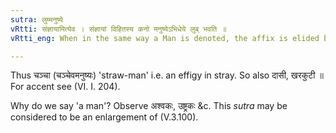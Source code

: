 ```yaml
---
sutra: लुम्मनुष्ये
vRtti: संज्ञायामित्येव । संज्ञायां विहितस्य कनो मनुष्येऽभिधेये लुब् भवति ॥
vRtti_eng: When in the same way a Man is denoted, the affix is elided by _lup_; the word retaining its number and gender.

---
```

Thus चञ्चा (चञ्चेवमनुष्यः) 'straw-man' i.e. an effigy in stray. So also दासी, खरकुटी ॥ For accent see (VI. I. 204).

Why do we say 'a man'? Observe अश्वकः, उष्ट्रकः &c. This _sutra_ may be considered to be an enlargement of (V.3.100).